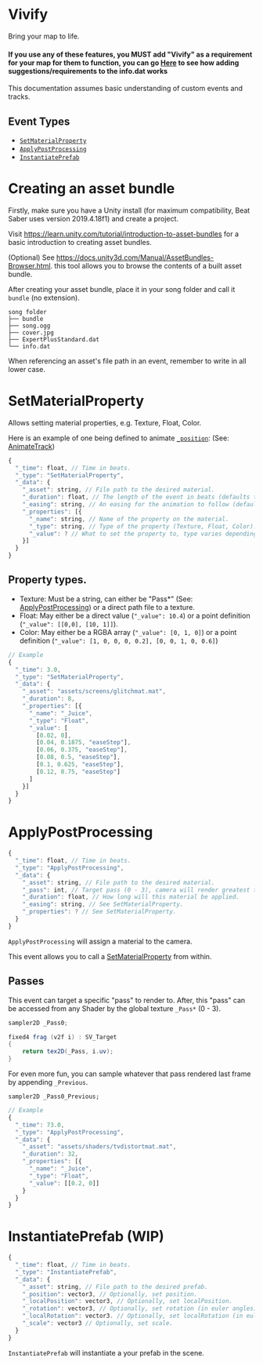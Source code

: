 # Vivify
Bring your map to life.

#### If you use any of these features, you MUST add "Vivify" as a requirement for your map for them to function, you can go [Here](https://github.com/Kylemc1413/SongCore/blob/master/README.md) to see how adding suggestions/requirements to the info.dat works

This documentation assumes basic understanding of custom events and tracks.

## Event Types
- [`SetMaterialProperty`](#SetMaterialProperty)
- [`ApplyPostProcessing`](#ApplyPostProcessing)
- [`InstantiatePrefab`](#InstantiatePrefab)

# Creating an asset bundle
Firstly, make sure you have a Unity install (for maximum compatibility, Beat Saber uses version 2019.4.18f1) and create a project.

Visit https://learn.unity.com/tutorial/introduction-to-asset-bundles for a basic introduction to creating asset bundles.

(Optional) See https://docs.unity3d.com/Manual/AssetBundles-Browser.html. this tool allows you to browse the contents of a built asset bundle.

After creating your asset bundle, place it in your song folder and call it `bundle` (no extension).
```
song folder
├── bundle
├── song.ogg
├── cover.jpg
├── ExpertPlusStandard.dat
└── info.dat
```

When referencing an asset's file path in an event, remember to write in all lower case.

# SetMaterialProperty
Allows setting material properties, e.g. Texture, Float, Color.

Here is an example of one being defined to animate [`_position`](#_position): (See: [AnimateTrack](#AnimateTrack))
```js
{
  "_time": float, // Time in beats.
  "_type": "SetMaterialProperty",
  "_data": {
    "_asset": string, // File path to the desired material.
    "_duration": float, // The length of the event in beats (defaults to 0).
    "_easing": string, // An easing for the animation to follow (defaults to easeLinear).
    "_properties": [{
      "_name": string, // Name of the property on the material.
      "_type": string, // Type of the property (Texture, Float, Color).
      "_value": ? // What to set the property to, type varies depending on property type.
    }]
  }
}
```
## Property types.
- Texture: Must be a string, can either be "Pass*" (See: [ApplyPostProcessing](#ApplyPostProcessing)) or a direct path file to a texture.
- Float: May either be a direct value (`"_value": 10.4`) or a point definition (`"_value": [[0,0], [10, 1]]`).
- Color: May either be a RGBA array (`"_value": [0, 1, 0]`) or a point definition (`"_value": [1, 0, 0, 0, 0.2], [0, 0, 1, 0, 0.6]`)

```js
// Example
{
  "_time": 3.0,
  "_type": "SetMaterialProperty",
  "_data": {
    "_asset": "assets/screens/glitchmat.mat",
    "_duration": 8,
    "_properties": [{
      "_name": "_Juice",
      "_type": "Float",
      "_value": [
        [0.02, 0], 
        [0.04, 0.1875, "easeStep"], 
        [0.06, 0.375, "easeStep"], 
        [0.08, 0.5, "easeStep"], 
        [0.1, 0.625, "easeStep"], 
        [0.12, 0.75, "easeStep"]
      ]
    }]
  }
}
```

# ApplyPostProcessing
```js
{
  "_time": float, // Time in beats.
  "_type": "ApplyPostProcessing",
  "_data": {
    "_asset": string, // File path to the desired material.
    "_pass": int, // Target pass (0 - 3), camera will render greatest targeted pass (defaults to 0).
    "_duration": float, // How long will this material be applied.
    "_easing": string, // See SetMaterialProperty.
    "_properties": ? // See SetMaterialProperty.
  }
}
```
`ApplyPostProcessing` will assign a material to the camera.

This event allows you to call a [SetMaterialProperty](#SetMaterialProperty) from within.

## Passes
This event can target a specific "pass" to render to. After, this "pass" can be accessed from any Shader by the global texture `_Pass*` (0 - 3).
```csharp
sampler2D _Pass0;

fixed4 frag (v2f i) : SV_Target
{
    return tex2D(_Pass, i.uv);
}
```
For even more fun, you can sample whatever that pass rendered last frame by appending `_Previous`.
```
sampler2D _Pass0_Previous;
```

```js
// Example
{
  "_time": 73.0,
  "_type": "ApplyPostProcessing",
  "_data": {
    "_asset": "assets/shaders/tvdistortmat.mat",
    "_duration": 32,
    "_properties": [{
      "_name": "_Juice",
      "_type": "Float",
      "_value": [[0.2, 0]]
    }
  }
}
```

# InstantiatePrefab (WIP)
```js
{
  "_time": float, // Time in beats.
  "_type": "InstantiatePrefab",
  "_data": {
    "_asset": string, // File path to the desired prefab.
    "_position": vector3, // Optionally, set position.
    "_localPosition": vector3, // Optionally, set localPosition.
    "_rotation": vector3, // Optionally, set rotation (in euler angles).
    "_localRotation": vector3. // Optionally, set localRotation (in euler angles).
    "_scale": vector3 // Optionally, set scale.
  }
}
```
`InstantiatePrefab` will instantiate a your prefab in the scene.